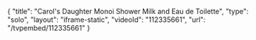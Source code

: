 {
    "title": "Carol's Daughter Monoi Shower Milk and Eau de Toilette",
    "type": "solo",
    "layout": "iframe-static",
    "videoId": "112335661",
    "url": "\/tvpembed\/112335661"
}